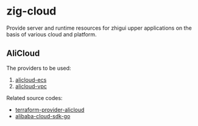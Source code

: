# zig-cloud

Provide server and runtime resources for zhigui upper applications on the basis of various cloud and platform.

## AliCloud

The providers to be used:

1. [alicloud-ecs](https://github.com/terraform-alicloud-modules/terraform-alicloud-ecs-instance)
2. [alicloud-vpc](https://github.com/terraform-alicloud-modules/terraform-alicloud-vpc)

Related source codes:

- [terraform-provider-alicloud](https://github.com/terraform-providers/terraform-provider-alicloud)
- [alibaba-cloud-sdk-go](https://github.com/aliyun/alibaba-cloud-sdk-go)
